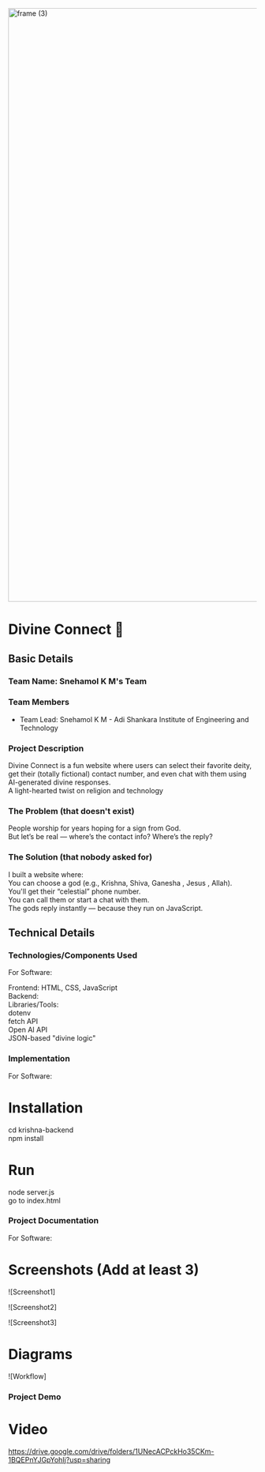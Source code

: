 <img width="3188" height="1202" alt="frame (3)" src="https://github.com/user-attachments/assets/517ad8e9-ad22-457d-9538-a9e62d137cd7" />


# Divine Connect 🎯


## Basic Details
### Team Name: Snehamol K M's Team


### Team Members
- Team Lead: Snehamol K M - Adi Shankara Institute of Engineering and Technology


### Project Description
Divine Connect is a fun website where users can select their favorite deity, get their (totally fictional) contact number, and even chat with them using AI-generated divine responses.<br>
A light-hearted twist on religion and technology

### The Problem (that doesn't exist)
People worship for years hoping for a sign from God.<br>
But let’s be real — where’s the contact info? Where’s the reply?

### The Solution (that nobody asked for)
I built a website where:<br>
You can choose a god (e.g., Krishna, Shiva, Ganesha , Jesus , Allah).<br>
You'll get their “celestial” phone number.<br>
You can call them or start a chat with them.<br>
The gods reply instantly — because they run on JavaScript.<br>

## Technical Details
### Technologies/Components Used
For Software:<br>

Frontend: HTML, CSS, JavaScript<br>
Backend: <br>
Libraries/Tools: <br>
dotenv <br>
fetch API <br>
Open AI API <br>
JSON-based "divine logic" <br>


### Implementation
For Software: <br>
# Installation
cd krishna-backend <br>
npm install <br>

# Run
node server.js <br>
go to index.html <br>

### Project Documentation
For Software: <br>

# Screenshots (Add at least 3)
![Screenshot1]

![Screenshot2]

![Screenshot3]

# Diagrams
![Workflow]


### Project Demo
# Video
https://drive.google.com/drive/folders/1UNecACPckHo35CKm-1BQEPnYJGpYohIj?usp=sharing







